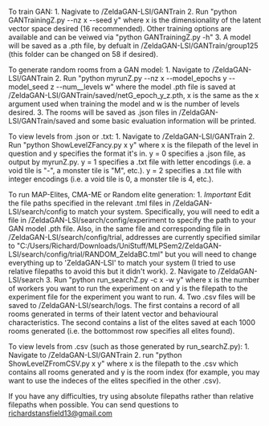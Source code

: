 To train GAN:
    1. Nagivate to /ZeldaGAN-LSI/GANTrain
    2. Run "python GANTrainingZ.py --nz x --seed y" where x is the dimensionality of the latent vector space desired (16 recommended). Other training options are available and can be veiwed via "python GANTrainingZ.py -h"
    3. A model will be saved as a .pth file, by defualt in /ZeldaGAN-LSI/GANTrain/group125 (this folder can be changed on 58 if desired).
    
To generate random rooms from a GAN model:
    1. Navigate to /ZeldaGAN-LSI/GANTrain
    2. Run "python myrunZ.py --nz x --model_epochs y --model_seed z --num__levels w" where the model .pth file is saved at /ZeldaGAN-LSI/GANTrain/saved/netG_epoch_y_z.pth, x is the same as the x argument used when training the model and w is the number of levels desired.
    3. The rooms will be saved as .json files in /ZeldaGAN-LSI/GANTrain/saved and some basic evaluation information will be printed.
    
To view levels from .json or .txt:
    1. Navigate to /ZeldaGAN-LSI/GANTrain
    2. Run "python ShowLevelZFancy.py x y" where x is the filepath of the level in question and y specifies the format it's in. y = 0 specifies a .json file, as output by myrunZ.py. y = 1 specifies a .txt file with letter encodings (i.e. a void tile is "-", a monster tile is "M", etc.). y = 2 specifies a .txt file with integer encodings (i.e. a void tile is 0, a monster tile is 4, etc.).
    
To run MAP-Elites, CMA-ME or Random elite generation:
    1. *Important* Edit the file paths specified in the relevant .tml files in /ZeldaGAN-LSI/search/config to match your system. Specifically, you will need to edit a file in /ZeldaGAN-LSI/search/config/experiment to specify the path to your GAN model .pth file.
    Also, in the same file and corresponding file in /ZeldaGAN-LSI/search/config/trial, addresses are currently specified similar to "C:/Users/Richard/Downloads/UniStuff/MLPSem2/ZeldaGAN-LSI/search/config/trial/RANDOM_ZeldaBC.tml" but you will need to change everything up to 'ZeldaGAN-LSI' to match your system (I tried to use relative filepaths to avoid this but it didn't work).
    2. Navigate to /ZeldaGAN-LSI/search
    3. Run "python run_searchZ.py -c x -w y" where x is the number of workers you want to run the experiment on and y is the filepath to the experiment file for the experiment you want to run.
    4. Two .csv files will be saved to /ZeldaGAN-LSI/search/logs. The first contains a record of all rooms generated in terms of their latent vector and behavioural characteristics. The second contains a list of the elites saved at each 1000 rooms generated (i.e. the bottommost row specifies all elites found).
    
To view levels from .csv (such as those generated by run_searchZ.py):
    1. Navigate to /ZeldaGAN-LSI/GANTrain
    2. run "python ShowLevelZFromCSV.py x y" where x is the filepath to the .csv which contains all rooms generated and y is the room index (for example, you may want to use the indeces of the elites specified in the other .csv).
    
    
    
    
If you have any difficulties, try using absolute filepaths rather than relative filepaths when possible.
You can send questions to richardstansfield13@gmail.com
    
